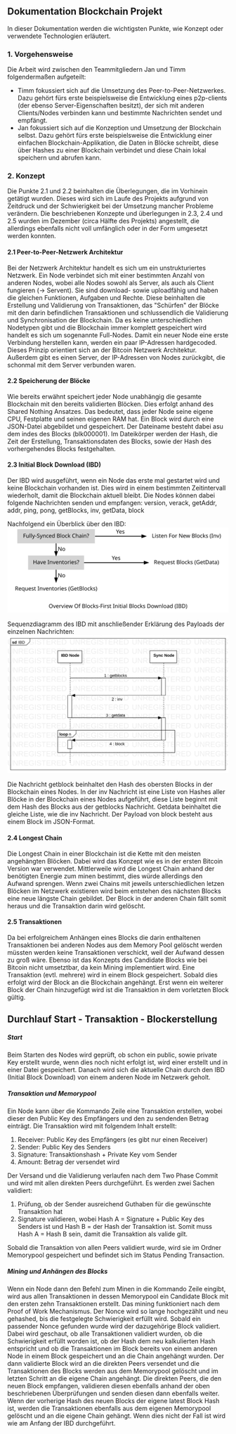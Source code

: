 ## Dokumentation Blockchain Projekt

In dieser Dokumentation werden die wichtigsten Punkte, wie Konzept oder verwendete Technologien erläutert.


### 1. Vorgehensweise

Die Arbeit wird zwischen den Teammitgliedern Jan und Timm folgendermaßen aufgeteilt:
- Timm fokussiert sich auf die Umsetzung des Peer-to-Peer-Netzwerkes. Dazu gehört fürs erste beispielsweise die Entwicklung eines p2p-clients (der ebenso Server-Eigenschaften besitzt), der sich mit anderen Clients/Nodes verbinden kann und bestimmte Nachrichten sendet und empfängt.
- Jan fokussiert sich auf die Konzeption und Umsetzung der Blockchain selbst. Dazu gehört fürs erste beispielsweise die Entwicklung einer einfachen Blockchain-Applikation, die Daten in Blöcke schreibt, diese über Hashes zu einer Blockchain verbindet und diese Chain lokal speichern und abrufen kann.


### 2. Konzept

Die Punkte 2.1 und 2.2 beinhalten die Überlegungen, die im Vorhinein getätigt wurden. Dieses wird sich im Laufe des Projekts aufgrund von Zeitdruck und der Schwierigkeit bei der Umsetzung mancher Probleme verändern. Die beschriebenen Konzepte und überlegungen in 2.3, 2.4 und 2.5 wurden im Dezember (circa Hälfte des Projekts) angestellt, die allerdings ebenfalls nicht voll umfänglich oder in der Form umgesetzt werden konnten.

#### 2.1 Peer-to-Peer-Netzwerk Architektur

Bei der Netzwerk Architektur handelt es sich um ein unstrukturiertes Netzwerk. Ein Node verbindet sich mit einer bestimmten Anzahl von anderen Nodes, wobei alle Nodes sowohl als Server, als auch als Client fungieren (-> Servent). Sie sind download- sowie uploadfähig und haben die gleichen Funktionen, Aufgaben und Rechte. Diese beinhalten die Erstellung und Validierung von Transaktionen, das "Schürfen" der Blöcke mit den darin befindlichen Transaktionen und schlussendlich die Validierung und Synchronisation der Blockchain. Da es keine unterschiedlichen Nodetypen gibt und die Blockchain immer komplett gespeichert wird handelt es sich um sogenannte Full-Nodes.
Damit ein neuer Node eine erste Verbindung herstellen kann, werden ein paar IP-Adressen hardgecoded. Dieses Prinzip orientiert sich an der Bitcoin Netzwerk Architektur. Außerdem gibt es einen Server, der IP-Adressen von Nodes zurückgibt, die schonmal mit dem Server verbunden waren.


#### 2.2 Speicherung der Blöcke

Wie bereits erwähnt speichert jeder Node unabhängig die gesamte Blockchain mit den bereits validierten Blöcken. Dies erfolgt anhand des Shared Nothing Ansatzes. Das bedeutet, dass jeder Node seine eigene CPU, Festplatte und seinen eigenen RAM hat.
Ein Block wird durch eine JSON-Datei abgebildet und gespeichert. Der Dateiname besteht dabei asu dem indes des Blocks (blk000001). Im Dateikörper werden der Hash, die Zeit der Erstellung, Transaktionsdaten des Blocks, sowie der Hash des vorhergehendes Blocks festgehalten.


#### 2.3 Initial Block Download (IBD)

Der IBD wird ausgeführt, wenn ein Node das erste mal gestartet wird und keine Blockchain vorhanden ist. Dies wird in einem bestimmten Zeitintervall wiederholt, damit die Blockchain aktuell bleibt. 
Die Nodes können dabei folgende Nachrichten senden und empfangen:
version, verack, getAddr, addr, ping, pong, getBlocks, inv, getData, block

Nachfolgend ein Überblick über den IBD:
<img src="https://github.com/TimmMoetz/blockchain-lab/blob/gh-pages/docs/assets/blocks-first-flowchart.svg" alt="Image"/>

Sequenzdiagramm des IBD mit anschließender Erklärung des Payloads der einzelnen Nachrichten:
<img src="https://github.com/TimmMoetz/blockchain-lab/blob/gh-pages/docs/assets/IBD.svg" alt="Image"/>

Die Nachricht getblock beinhaltet den Hash des obersten Blocks in der Blockchain eines Nodes. In der inv Nachricht ist eine Liste von Hashes aller Blöcke in der Blockchain eines Nodes aufgeführt, diese Liste beginnt mit dem Hash des Blocks aus der getblocks Nachricht. Getdata beinhaltet die gleiche Liste, wie die inv Nachricht. Der Payload von block besteht aus einem Block im JSON-Format.


#### 2.4 Longest Chain

Die Longest Chain in einer Blockchain ist die Kette mit den meisten angehängten Blöcken. Dabei wird das Konzept wie es in der ersten Bitcoin Version war verwendet. Mittlerweile wird die Longest Chain anhand der benötigten Energie zum minen bestimmt, dies würde allerdings den Aufwand sprengen.
Wenn zwei Chains mit jeweils unterschiedlichen letzen Blöcken im Netzwerk existieren wird beim entstehen des nächsten Blocks eine neue längste Chain gebildet. Der Block in der anderen Chain fällt somit heraus und die Transaktion darin wird gelöscht.


#### 2.5 Transaktionen

Da bei erfolgreichem Anhängen eines Blocks die darin enthaltenen Transaktionen bei anderen Nodes aus dem Memory Pool gelöscht werden müssten werden keine Transaktionen verschickt, weil der Aufwand dessen zu groß wäre. Ebenso ist das Konzepts des Candidate Blocks wie bei Bitcoin nicht umsetztbar, da kein Mining implementiert wird.
Eine Transaktion (evtl. mehrere) wird in einem Block gespeichert. Sobald dies erfolgt wird der Block an die Blockchain angehängt. Erst wenn ein weiterer Block der Chain hinzugefügt wird ist die Transaktion in dem vorletzten Block gültig.


## Durchlauf Start - Transaktion - Blockerstellung

##### Start
Beim Starten des Nodes wird geprüft, ob schon ein public, sowie private Key erstellt wurde, wenn dies noch nicht erfolgt ist, wird einer erstellt und in einer Datei gespeichert. Danach wird sich die aktuelle Chain durch den IBD (Initial Block Download) von einem anderen Node im Netzwerk geholt.

##### Transaktion und Memorypool
Ein Node kann über die Kommando Zeile eine Transaktion erstellen, wobei dieser den Public Key des Empfängers und den zu sendenden Betrag einträgt. Die Transaktion wird mit folgendem Inhalt erstellt:

1.	Receiver: Public Key des Empfängers (es gibt nur einen Receiver)
2.	Sender: Public Key des Senders
3.	Signature: Transaktionshash + Private Key vom Sender
4.	Amount: Betrag der versendet wird

Der Versand und die Validierung verlaufen nach dem Two Phase Commit und wird mit allen direkten Peers durchgeführt. Es werden zwei Sachen validiert:

1.	Prüfung, ob der Sender ausreichend Guthaben für die gewünschte Transaktion hat
2.	Signature validieren, wobei Hash A = Signature + Public Key des Senders ist und Hash B = der Hash der Transaktion ist. Somit muss Hash A = Hash B sein, damit die Transaktion als valide gilt.

Sobald die Transaktion von allen Peers validiert wurde, wird sie im Ordner Memorypool gespeichert und befindet sich im Status Pending Transaction. 

##### Mining und Anhängen des Blocks
Wenn ein Node dann den Befehl zum Minen in die Kommando Zeile eingibt, wird aus allen Transaktionen in dessen Memorypool ein Candidate Block mit den ersten zehn Transaktionen erstellt. Das mining funktioniert nach dem Proof of Work Mechanismus. Der Nonce wird so lange hochgezählt und neu gehashed, bis die festgelegte Schwierigkeit erfüllt wird. Sobald ein passender Nonce gefunden wurde wird der dazugehörige Block validiert. Dabei wird geschaut, ob alle Transaktionen validiert wurden, ob die Schwierigkeit erfüllt worden ist, ob der Hash dem neu kalkulierten Hash entspricht und ob die Transaktionen im Block bereits von einem anderen Node in einem Block gespeichert und an die Chain angehängt wurden. Der dann validierte Block wird an die direkten Peers versendet und die Transaktionen des Blocks werden aus dem Memorypool gelöscht und im letzten Schritt an die eigene Chain angehängt.
Die direkten Peers, die den neuen Block empfangen, validieren diesen ebenfalls anhand der oben beschriebenen Überprüfungen und senden diesen dann ebenfalls weiter. Wenn der vorherige Hash des neuen Blocks der eigene latest Block Hash ist, werden die Transaktionen ebenfalls aus dem eigenen Memorypool gelöscht und an die eigene Chain gehängt. Wenn dies nicht der Fall ist wird wie am Anfang der IBD durchgeführt.

